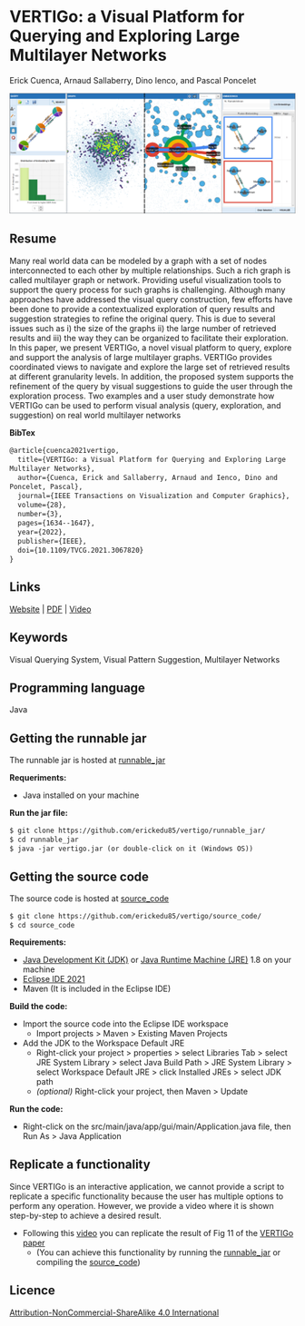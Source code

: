 # VERTIGo: a Visual Platform for Querying and Exploring Large Multilayer Networks

Erick Cuenca, Arnaud Sallaberry, Dino Ienco, and Pascal Poncelet

![VERTIGo](teaser/teaser.png "VERTIGo")

## Resume
Many real world data can be modeled by a graph with a set of nodes interconnected to each other by multiple relationships. Such a rich graph is called multilayer graph or network. Providing useful visualization tools to support the query process for such graphs is challenging. Although many approaches have addressed the visual query construction, few efforts have been done to provide a contextualized exploration of query results and suggestion strategies to refine the original query. This is due to several issues such as i) the size of the graphs ii) the large number of retrieved results and iii) the way they can be organized to facilitate their exploration. In this paper, we present VERTIGo, a novel visual platform to query, explore and support the analysis of large multilayer graphs. VERTIGo provides coordinated views to navigate and explore the large set of retrieved results at different granularity levels. In addition, the proposed system supports the refinement of the query by visual suggestions to guide the user through the exploration process. Two examples and a user study demonstrate how VERTIGo can be used to perform visual analysis (query, exploration, and suggestion) on real world multilayer networks

**BibTex**
```
@article{cuenca2021vertigo,
  title={VERTIGo: a Visual Platform for Querying and Exploring Large Multilayer Networks},
  author={Cuenca, Erick and Sallaberry, Arnaud and Ienco, Dino and Poncelet, Pascal},
  journal={IEEE Transactions on Visualization and Computer Graphics},
  volume={28},
  number={3},
  pages={1634--1647},
  year={2022},
  publisher={IEEE},
  doi={10.1109/TVCG.2021.3067820}
}
```

## Links
[Website](http://advanse.lirmm.fr/vertigo/) | [PDF](https://doi.org/10.1109/TVCG.2021.3067820 "PDF") | [Video](https://youtu.be/0aC6-8pW66Y "Video")

## Keywords
Visual Querying System, Visual Pattern Suggestion, Multilayer Networks

## Programming language
Java

## Getting the runnable jar
The runnable jar is hosted at [runnable_jar](https://github.com/erickedu85/vertigo/tree/master/runnable_jar)

**Requeriments:**
* Java installed on your machine

**Run the jar file:**

	$ git clone https://github.com/erickedu85/vertigo/runnable_jar/
	$ cd runnable_jar
	$ java -jar vertigo.jar (or double-click on it (Windows OS))

## Getting the source code
The source code is hosted at [source_code](https://github.com/erickedu85/vertigo/tree/master/source_code)

	$ git clone https://github.com/erickedu85/vertigo/source_code/
	$ cd source_code

**Requirements:**
* [Java Development Kit (JDK)](https://www.oracle.com/java/technologies/javase/javase-jdk8-downloads.html) or [Java Runtime Machine (JRE)](https://www.oracle.com/java/technologies/javase-jre8-downloads.html) 1.8 on your machine
* [Eclipse IDE 2021](https://www.eclipse.org/downloads/)
* Maven (It is included in the Eclipse IDE)

**Build the code:**
* Import the source code into the Eclipse IDE workspace
	* Import projects > Maven > Existing Maven Projects
* Add the JDK to the Workspace Default JRE
	* Right-click your project > properties > select Libraries Tab > select JRE System Library > select Java Build Path > JRE System Library > select Workspace Default JRE > click Installed JREs > select JDK path
	* _(optional)_ Right-click your project, then Maven > Update


**Run the code:**
* Right-click on the src/main/java/app/gui/main/Application.java file, then Run As > Java Application


## Replicate a functionality
Since VERTIGo is an interactive application, we cannot provide a script to replicate a specific functionality because the user has multiple options to perform any operation. However, we provide a video where it is shown step-by-step to achieve a desired result.
* Following this [video](https://github.com/erickedu85/vertigo/tree/master/runnable_jar/video/vertigo_replicability.mp4) you can replicate the result of Fig 11 of the [VERTIGo paper](https://doi.org/10.1109/TVCG.2021.3067820)
	* (You can achieve this functionality by running the [runnable_jar](https://github.com/erickedu85/vertigo/tree/master/runnable_jar) or compiling the [source_code](https://github.com/erickedu85/vertigo/tree/master/source_code))


## Licence
[Attribution-NonCommercial-ShareAlike 4.0 International](https://creativecommons.org/licenses/by-nc-sa/4.0/ "Attribution-NonCommercial-ShareAlike 4.0 International")